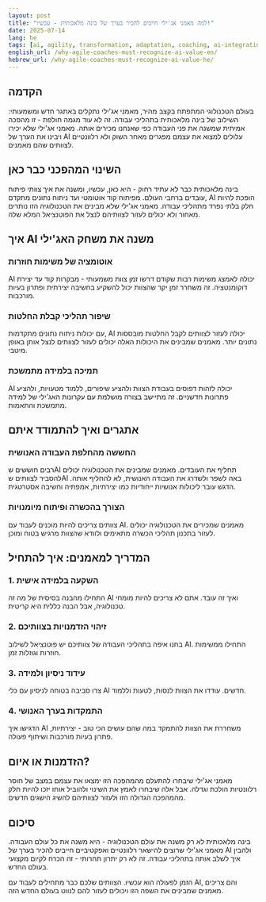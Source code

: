 ```yaml
---
layout: post
title: "למה מאמני אג'ילי חייבים להכיר בערך של בינה מלאכותית - עכשיו!"
date: 2025-07-14
lang: he
tags: [ai, agility, transformation, adaptation, coaching, ai-integration, skill-development]
english_url: /why-agile-coaches-must-recognize-ai-value-en/
hebrew_url: /why-agile-coaches-must-recognize-ai-value-he/
---
```


## הקדמה

בעולם הטכנולוגי המתפתח בקצב מהיר, מאמני אג'ילי נתקלים באתגר חדש ומשמעותי: השילוב של בינה מלאכותית בתהליכי עבודה. זה לא עוד מגמה חולפת - זו מהפכה אמיתית שמשנה את פני העבודה כפי שאנחנו מכירים אותה. מאמני אג'ילי שלא יכירו ויבינו את הערך של AI עלולים למצוא את עצמם מפגרים מאחר השוק ולא רלוונטיים לצוותים שהם מאמנים.

## השינוי המהפכני כבר כאן

בינה מלאכותית כבר לא עתיד רחוק - היא כאן, עכשיו, ומשנה את איך צוותי פיתוח עובדים ברחבי העולם. מפיתוח קוד אוטומטי ועד ניתוח נתונים מתקדם, AI הופכת להיות חלק בלתי נפרד מתהליכי עבודה. מאמני אג'ילי שלא מבינים את הטכנולוגיה הזו נותרים מאחור ולא יכולים לעזור לצוותיהם לנצל את הפוטנציאל המלא שלה.

## איך AI משנה את משחק האג'ילי

### אוטומציה של משימות חוזרות
AI יכולה לאמצג משימות רבות שקודם דרשו זמן צוות משמעותי - מבקרות קוד עד יצירת דוקומנטציה. זה משחרר זמן יקר שהצוות יכול להשקיע בחשיבה יצירתית ופתרון בעיות מורכבות.

### שיפור תהליכי קבלת החלטות
עם יכולות ניתוח נתונים מתקדמות, AI יכולה לעזור לצוותים לקבל החלטות מובססות נתונים יותר. מאמנים שמבינים את היכולות האלה יכולים לעזור לצוותים לנצל אותן באופן מיטבי.

### תמיכה בלמידה מתמשכת
AI יכולה לזהות דפוסים בעבודת הצוות ולהציע שיפורים, ללמוד מטעויות, ולהציע פתרונות חדשניים. זה מתיישב בצורה מושלמת עם עקרונות האג'ילי של למידה מתמשכת והתאמות.

## אתגרים ואיך להתמודד איתם

### החששה מהחלפת העבודה האנושית
רבים חוששים שAI תחליף את העובדים. מאמנים שמבינים את הטכנולוגיה יכולים להסביר לצוותים שAI באה לשפר ולשדרג את העבודה האנושית, לא להחליף אותה. הדגש עובר ליכולות אנושיות ייחודיות כמו יצירתיות, אמפתיה וחשיבה אסטרטגית.

### הצורך בהכשרה ופיתוח מיומנויות
צוותים צריכים להיות מוכנים לעבוד עם AI. מאמנים שמכירים את הטכנולוגיה יכולים לעזור בתכנון תהליכי הכשרה מתאימים ולוודא שהצוות מרגיש בטוח ומוכן.

## המדריך למאמנים: איך להתחיל

### 1. השקעה בלמידה אישית
התחילו מהבנה בסיסית של מה זה AI ואיך זה עובד. אתם לא צריכים להיות מומחי טכנולוגיה, אבל הבנה כללית היא קריטית.

### 2. זיהוי הזדמנויות בצוותיכם
בחנו איפה בתהליכי העבודה של צוותיכם יש פוטנציאל לשילוב AI. התחילו ממשימות חוזרות וגוזלות זמן.

### 3. עידוד ניסיון ולמידה
צרו סביבה בטוחה לניסיון עם כלי AI חדשים. עודדו את הצוות לנסות, לטעות וללמוד.

### 4. התמקדות בערך האנושי
הדגישו איך AI משחררת את הצוות להתמקד במה שהם עושים הכי טוב - יצירתיות, פתרון בעיות מורכבות ושיתוף פעולה.

## הזדמנות או איום?

מאמני אג'ילי שיבחרו להתעלם מהמהפכה הזו ימצאו את עצמם במצב של חוסר רלוונטיות הולכת וגדלה. אבל אלה שיבחרו לאמץ את השינוי ולהוביל אותו יזכו להיות חלק מהמהפכה הגדולה הזו ולעזור לצוותיהם להשיג הישגים חדשים.

## סיכום

בינה מלאכותית לא רק משנה את עולם הטכנולוגיה - היא משנה את כל עולם העבודה. מאמני אג'ילי שרוצים להישאר רלוונטיים ואפקטיביים חייבים להכיר בערך של AI ולהבין איך לשלב אותה בתהליכי עבודה. זה לא רק יתרון תחרותי - זה הכרח לקיום מקצועי בעולם החדש.

הזמן לפעולה הוא עכשיו. הצוותים שלכם כבר מתחילים לעבוד עם AI, והם צריכים מאמנים שמבינים את השפה הזו ויכולים לעזור להם לנווט בעולם החדש הזה.